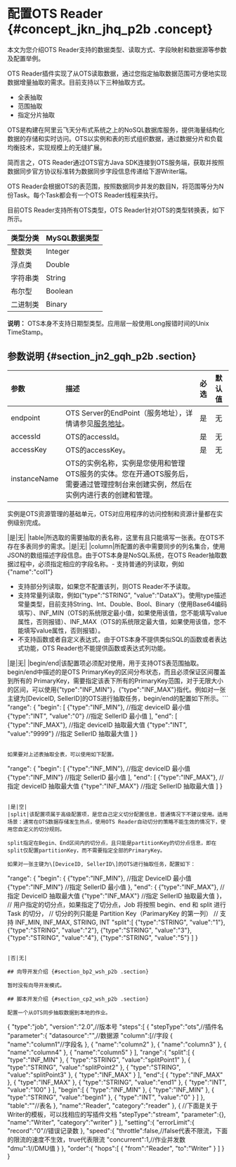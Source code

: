 # 配置OTS Reader {#concept_jkn_jhq_p2b .concept}

本文为您介绍OTS Reader支持的数据类型、读取方式、字段映射和数据源等参数及配置举例。

OTS Reader插件实现了从OTS读取数据，通过您指定抽取数据范围可方便地实现数据增量抽取的需求。目前支持以下三种抽取方式。

-   全表抽取
-   范围抽取
-   指定分片抽取

OTS是构建在阿里云飞天分布式系统之上的NoSQL数据库服务，提供海量结构化数据的存储和实时访问。OTS以实例和表的形式组织数据，通过数据分片和负载均衡技术，实现规模上的无缝扩展。

简而言之，OTS Reader通过OTS官方Java SDK连接到OTS服务端，获取并按照数据同步官方协议标准转为数据同步字段信息传递给下游Writer端。

OTS Reader会根据OTS的表范围，按照数据同步并发的数目N，将范围等分为N份Task。每个Task都会有一个OTS Reader线程来执行。

目前OTS Reader支持所有OTS类型，OTS Reader针对OTS的类型转换表，如下所示。

|类型分类|MySQL数据类型|
|:---|:--------|
|整数类|Integer|
|浮点类|Double|
|字符串类|String|
|布尔型|Boolean|
|二进制类|Binary|

**说明：** OTS本身不支持日期型类型。应用层一般使用Long报错时间的Unix TimeStamp。

## 参数说明 {#section_jn2_gqh_p2b .section}

|参数|描述|必选|默认值|
|:-|:-|:-|:--|
|endpoint|OTS Server的EndPoint（服务地址），详情请参见[服务地址](https://www.alibabacloud.com/help/zh/faq-detail/52671.htm)。|是|无|
|accessId|OTS的accessId。|是|无|
|accessKey|OTS的accessKey。|是|无|
|instanceName|OTS的实例名称，实例是您使用和管理OTS服务的实体。您在开通OTS服务后，需要通过管理控制台来创建实例，然后在实例内进行表的创建和管理。

实例是OTS资源管理的基础单元，OTS对应用程序的访问控制和资源计量都在实例级别完成。

|是|无|
|table|所选取的需要抽取的表名称，这里有且只能填写一张表。在OTS不存在多表同步的需求。|是|无|
|column|所配置的表中需要同步的列名集合，使用JSON的数组描述字段信息。由于OTS本身是NoSQL系统，在OTS Reader抽取数据过程中，必须指定相应的字段名称。-   支持普通的列读取，例如\{"name":"col1"\}
-   支持部分列读取，如果您不配置该列，则OTS Reader不予读取。
-   支持常量列读取，例如\{"type":"STRING", "value":"DataX"\}。使用type描述常量类型，目前支持String、Int、Double、Bool、Binary（使用Base64编码填写）、INF\_MIN（OTS的系统限定最小值，如果使用该值，您不能填写value属性，否则报错）、INF\_MAX（OTS的系统限定最大值，如果使用该值，您不能填写value属性，否则报错）。
-   不支持函数或者自定义表达式，由于OTS本身不提供类似SQL的函数或者表达式功能，OTS Reader也不能提供函数或表达式列功能。

|是|无|
|begin/end|该配置项必须配对使用，用于支持OTS表范围抽取。begin/end中描述的是OTS PrimaryKey的区间分布状态，而且必须保证区间覆盖到所有的 PrimaryKey，需要指定该表下所有的PrimaryKey范围，对于无限大小的区间，可以使用\{"type":"INF\_MIN"\}，\{"type":"INF\_MAX"\}指代。例如对一张主键为\[DeviceID, SellerID\]的OTS进行抽取任务，begin/end的配置如下所示。```
"range": {
      "begin": [
        {"type":"INF_MIN"},  //指定 deviceID 最小值
        {"type":"INT", "value":"0"}  //指定 SellerID 最小值
      ], 
      "end": [
        {"type":"INF_MAX"}, //指定 deviceID 抽取最大值
        {"type":"INT", "value":"9999"} //指定 SellerID 抽取最大值
      ]
    }
```

如果要对上述表抽取全表，可以使用如下配置。

```
"range": {
      "begin": [
        {"type":"INF_MIN"},  //指定 deviceID 最小值
        {"type":"INF_MIN"} //指定 SellerID 最小值
      ], 
      "end": [
        {"type":"INF_MAX"}, //指定 deviceID 抽取最大值
          {"type":"INF_MAX"} //指定 SellerID 抽取最大值
      ]
    }
```

|是|空|
|split|该配置项属于高级配置项，是您自己定义切分配置信息，普通情况下不建议使用。适用场景：通常在OTS数据存储发生热点，使用OTS Reader自动切分的策略不能生效的情况下，使用您自定义的切分规则。

split指定在Begin、End区间内的切分点，且只能是partitionKey的切分点信息，即在split仅配置partitionKey，而不需要指定全部的PrimaryKey。

如果对一张主键为\[DeviceID, SellerID\]的OTS进行抽取任务，配置如下：

```
"range": {
      "begin": {
        {"type":"INF_MIN"},  //指定 DeviceID 最小值
        {"type":"INF_MIN"}  //指定 SellerID 最小值
      }, 
      "end": {
        {"type":"INF_MAX"}, //指定 DeviceID 抽取最大值
        {"type":"INF_MAX"} //指定 SellerID 抽取最大值
      }，
       // 用户指定的切分点，如果指定了切分点，Job 将按照 begin、end 和 split 进行 Task 的切分，
            // 切分的列只能是 Partition Key（ParimaryKey 的第一列）
            // 支持 INF_MIN, INF_MAX, STRING, INT
            "split":[
                                {"type":"STRING", "value":"1"},
                                {"type":"STRING", "value":"2"},
                                {"type":"STRING", "value":"3"},
                                {"type":"STRING", "value":"4"},
                                {"type":"STRING", "value":"5"}
                    ]
    }
```

|否|无|

## 向导开发介绍 {#section_bp2_wsh_p2b .section}

暂时没有向导开发模式。

## 脚本开发介绍 {#section_cp2_wsh_p2b .section}

配置一个从OTS同步抽取数据到本地的作业。

```
{
    "type":"job",
    "version":"2.0",//版本号
    "steps":[
        {
            "stepType":"ots",//插件名
            "parameter":{
                "datasource":"",//数据源
                "column":[//字段
                    {
                        "name":"column1"//字段名
                    },
                    {
                        "name":"column2"
                    },
                    {
                        "name":"column3"
                    },
                    {
                        "name":"column4"
                    },
                    {
                        "name":"column5"
                    }
                ],
                "range":{
                    "split":[
                        {
                            "type":"INF_MIN"
                        },
                        {
                            "type":"STRING",
                            "value":"splitPoint1"
                        },
                        {
                            "type":"STRING",
                            "value":"splitPoint2"
                        },
                        {
                            "type":"STRING",
                            "value":"splitPoint3"
                        },
                        {
                            "type":"INF_MAX"
                        }
                    ],
                    "end":[
                        {
                            "type":"INF_MAX"
                        },
                        {
                            "type":"INF_MAX"
                        },
                        {
                            "type":"STRING",
                            "value":"end1"
                        },
                        {
                            "type":"INT",
                            "value":"100"
                        }
                    ],
                    "begin":[
                        {
                            "type":"INF_MIN"
                        },
                        {
                            "type":"INF_MIN"
                        },
                        {
                            "type":"STRING",
                            "value":"begin1"
                        },
                        {
                            "type":"INT",
                            "value":"0"
                        }
                    ]
                },
                "table":""//表名
            },
            "name":"Reader",
            "category":"reader"
        },
        { //下面是关于Writer的模板，可以找相应的写插件文档
            "stepType":"stream",
            "parameter":{},
            "name":"Writer",
            "category":"writer"
        }
    ],
    "setting":{
        "errorLimit":{
            "record":"0"//错误记录数
        },
        "speed":{
            "throttle":false,//false代表不限流，下面的限流的速度不生效，true代表限流
            "concurrent":1,//作业并发数
            "dmu":1//DMU值
        }
    },
    "order":{
        "hops":[
            {
                "from":"Reader",
                "to":"Writer"
            }
        ]
    }
}
```

